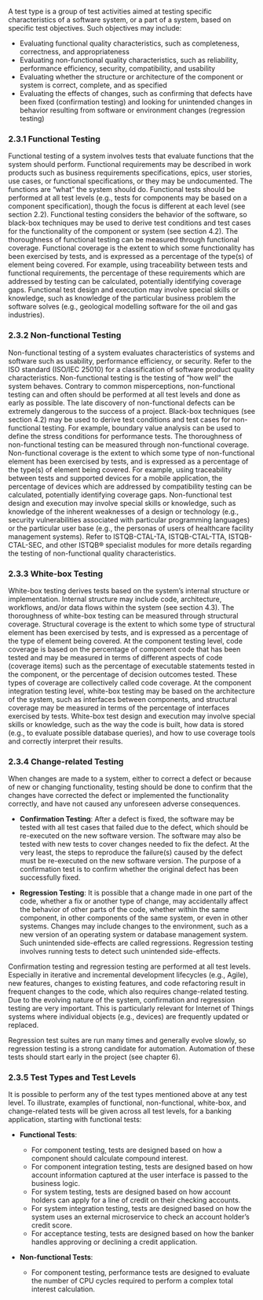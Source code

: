 A test type is a group of test activities aimed at testing specific characteristics of a software system, or a part of a system, based on specific test objectives. Such objectives may include:

- Evaluating functional quality characteristics, such as completeness, correctness, and appropriateness
- Evaluating non-functional quality characteristics, such as reliability, performance efficiency, security, compatibility, and usability
- Evaluating whether the structure or architecture of the component or system is correct, complete, and as specified
- Evaluating the effects of changes, such as confirming that defects have been fixed (confirmation testing) and looking for unintended changes in behavior resulting from software or environment changes (regression testing)

### 2.3.1 Functional Testing

Functional testing of a system involves tests that evaluate functions that the system should perform. Functional requirements may be described in work products such as business requirements specifications, epics, user stories, use cases, or functional specifications, or they may be undocumented. The functions are “what” the system should do.
Functional tests should be performed at all test levels (e.g., tests for components may be based on a component specification), though the focus is different at each level (see section 2.2).
Functional testing considers the behavior of the software, so black-box techniques may be used to derive test conditions and test cases for the functionality of the component or system (see section 4.2).
The thoroughness of functional testing can be measured through functional coverage. Functional coverage is the extent to which some functionality has been exercised by tests, and is expressed as a percentage of the type(s) of element being covered. For example, using traceability between tests and functional requirements, the percentage of these requirements which are addressed by testing can be calculated, potentially identifying coverage gaps.
Functional test design and execution may involve special skills or knowledge, such as knowledge of the particular business problem the software solves (e.g., geological modelling software for the oil and gas industries).

### 2.3.2 Non-functional Testing

Non-functional testing of a system evaluates characteristics of systems and software such as usability, performance efficiency, or security. Refer to the ISO standard (ISO/IEC 25010) for a classification of software product quality characteristics. Non-functional testing is the testing of “how well” the system behaves.
Contrary to common misperceptions, non-functional testing can and often should be performed at all test levels and done as early as possible. The late discovery of non-functional defects can be extremely dangerous to the success of a project.
Black-box techniques (see section 4.2) may be used to derive test conditions and test cases for non-functional testing. For example, boundary value analysis can be used to define the stress conditions for performance tests.
The thoroughness of non-functional testing can be measured through non-functional coverage. Non-functional coverage is the extent to which some type of non-functional element has been exercised by tests, and is expressed as a percentage of the type(s) of element being covered. For example, using traceability between tests and supported devices for a mobile application, the percentage of devices which are addressed by compatibility testing can be calculated, potentially identifying coverage gaps.
Non-functional test design and execution may involve special skills or knowledge, such as knowledge of the inherent weaknesses of a design or technology (e.g., security vulnerabilities associated with particular programming languages) or the particular user base (e.g., the personas of users of healthcare facility management systems).
Refer to ISTQB-CTAL-TA, ISTQB-CTAL-TTA, ISTQB-CTAL-SEC, and other ISTQB® specialist modules for more details regarding the testing of non-functional quality characteristics.

### 2.3.3 White-box Testing

White-box testing derives tests based on the system’s internal structure or implementation. Internal structure may include code, architecture, workflows, and/or data flows within the system (see section 4.3).
The thoroughness of white-box testing can be measured through structural coverage. Structural coverage is the extent to which some type of structural element has been exercised by tests, and is expressed as a percentage of the type of element being covered.
At the component testing level, code coverage is based on the percentage of component code that has been tested and may be measured in terms of different aspects of code (coverage items) such as the percentage of executable statements tested in the component, or the percentage of decision outcomes tested. These types of coverage are collectively called code coverage. At the component integration testing level, white-box testing may be based on the architecture of the system, such as interfaces between components, and structural coverage may be measured in terms of the percentage of interfaces exercised by tests.
White-box test design and execution may involve special skills or knowledge, such as the way the code is built, how data is stored (e.g., to evaluate possible database queries), and how to use coverage tools and correctly interpret their results.

### 2.3.4 Change-related Testing

When changes are made to a system, either to correct a defect or because of new or changing functionality, testing should be done to confirm that the changes have corrected the defect or implemented the functionality correctly, and have not caused any unforeseen adverse consequences.

- **Confirmation Testing**: After a defect is fixed, the software may be tested with all test cases that failed due to the defect, which should be re-executed on the new software version. The software may also be tested with new tests to cover changes needed to fix the defect. At the very least, the steps to reproduce the failure(s) caused by the defect must be re-executed on the new software version. The purpose of a confirmation test is to confirm whether the original defect has been successfully fixed.

- **Regression Testing**: It is possible that a change made in one part of the code, whether a fix or another type of change, may accidentally affect the behavior of other parts of the code, whether within the same component, in other components of the same system, or even in other systems. Changes may include changes to the environment, such as a new version of an operating system or database management system. Such unintended side-effects are called regressions. Regression testing involves running tests to detect such unintended side-effects.

Confirmation testing and regression testing are performed at all test levels. Especially in iterative and incremental development lifecycles (e.g., Agile), new features, changes to existing features, and code refactoring result in frequent changes to the code, which also requires change-related testing. Due to the evolving nature of the system, confirmation and regression testing are very important. This is particularly relevant for Internet of Things systems where individual objects (e.g., devices) are frequently updated or replaced.

Regression test suites are run many times and generally evolve slowly, so regression testing is a strong candidate for automation. Automation of these tests should start early in the project (see chapter 6).

### 2.3.5 Test Types and Test Levels

It is possible to perform any of the test types mentioned above at any test level. To illustrate, examples of functional, non-functional, white-box, and change-related tests will be given across all test levels, for a banking application, starting with functional tests:

- **Functional Tests**:
    - For component testing, tests are designed based on how a component should calculate compound interest.
    - For component integration testing, tests are designed based on how account information captured at the user interface is passed to the business logic.
    - For system testing, tests are designed based on how account holders can apply for a line of credit on their checking accounts.
    - For system integration testing, tests are designed based on how the system uses an external microservice to check an account holder’s credit score.
    - For acceptance testing, tests are designed based on how the banker handles approving or declining a credit application.

- **Non-functional Tests**:
    - For component testing, performance tests are designed to evaluate the number of CPU cycles required to perform a complex total interest calculation.
